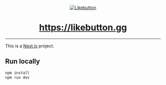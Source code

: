 <p align="center">
  <a href="https://likebutton.gg" align="center">
    <img alt="Likebutton" src="https://likebutton.gg/opengraph-image.png">
  </a>
</p>

<h1 align="center"><a href="https://likebutton.gg">https://likebutton.gg</a></h1>

---

This is a [Next.js](https://nextjs.org/) project.

## Run locally

```bash
npm install
npm run dev
```
